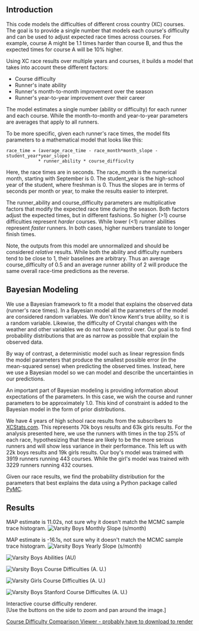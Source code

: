 ## Introduction
This code models the difficulties of different cross country (XC) courses. 
The goal is to provide a single number that models each course's difficulty 
and can be used to adjust expected race times across courses.
For example, course A might be 1.1 times harder than course B,
and thus the expected times for course A will be 10% higher.

Using XC race results over multiple years and courses,
it builds a model that takes into account these different factors:

  * Course difficulty
  * Runner's inate ability
  * Runner's month-to-month improvement over the season
  * Runner's year-to-year improvement over their career

The model estimates a single number (ability or difficulty) for 
each runner and each course.
While the month-to-month and year-to-year parameters
are averages that apply to all runners.

To be more specific, given each runner's race times, 
the model fits parameters
to a mathematical model that looks like this:

```
race_time = (average_race_time - race_month*month_slope - student_year*year_slope)
            * runner_ability * course_difficulty
``````
Here, the race times are in seconds.
The race_month is the numerical month, starting with September is 0.
The student_year is the high-school year of the student, where freshman is 0.
Thus the slopes are in terms of seconds per month or year, 
to make the results easier to interpret.

The runner_ability and course_difficulty parameters are multiplicative factors
that modify the expected race time during the season. Both factors adjust the
expected times, but in different fashions.  So higher (>1) course difficulties
represent *harder* courses.  While lower (<1) runner abilities represent *faster*
runners. In both cases, higher numbers translate to longer finish times.

Note, the outputs from this model are unnormalized and should be considered
*relative* results. 
While both the ability and difficulty numbers tend to be close to 1, 
their baselines are arbitrary.
Thus an average course_difficulty of 0.5 and an average runner ability of 2 will
produce the same overall race-time predictions as the reverse.

## Bayesian Modeling
We use a Bayesian framework to fit a model that explains
the observed data (runner's race times).
In a Bayesian model all the parameters of the model are considered random
variables. We don't know Kent's true ability, so it is a random variable. 
Likewise, the difficulty of Crystal changes with the weather and other variables
we do not have control over. Our goal is to find probability distributions that
are as narrow as possible that explain the observed data.

By way of contrast, a deterministic model such as linear regression finds the
model parameters that produce the smallest possible error
(in the mean-squared sense)
when predicting the observed times.
Instead, here we use a Bayesian model so we can model and 
describe the uncertainties in our predictions.

An important part of Bayesian modeling is providing information about 
expectations of the parameters. In this case, we wish the course and runner
parameters to be approximately 1.0. This kind of constraint is added to the 
Bayesian model in the form of prior distributions.

We have 4 years of high school race results from the subscribers to
[XCStats.com](xcstats.com).
This represents 70k boys results and 63k girls results.
For the analysis presented here, we use the runners with times in the top 25\%
of each race, hypothesizing that these are likely to be the more serious runners
and will show less variance in their performance.
This left us with 22k boys
results and 19k girls results.
Our boy's model was traimed with 3919 runners 
running 443 courses.
While the girl's model was trained with 3229 runners running
432 courses.


Given our race results, we find the probability distribution for the parameters
that best explains the data using a
Python package called [PyMC](https://www.pymc.io/welcome.html).


## Results
MAP estimate is 11.02s, not sure why it doesn't match the MCMC sample trace histogram.
![Varsity Boys Monthly Slope (s/month)](Results/vb_monthly_slope.png)

MAP estimate is -16.1s, not sure why it doesn't match the MCMC sample trace histogram.
![Varsity Boys Yearly Slope (s/month)](Results/vb_yearly_slope.png)

![Varsity Boys Abilities (AU)](Results/vb_runner_abilities.png)

![Varsity Boys Course Difficulties (A. U.)](Results/vb_course_difficulty_comparison.png)

![Varsity Girls Course Difficulties (A. U.)](Results/vg_course_difficulty_comparison.png)

![Varsity Boys Stanford Course Difficultes (A. U.)](Results/vb_stanford_course_difficulty_histogram.png)


Interactive course difficulty renderer.  
[Use the buttons on the side to zoom and pan around the image.]

[Course Difficulty Comparison Viewer - probably have to download to render](Results/varsity_difficulties_comparison.html)
